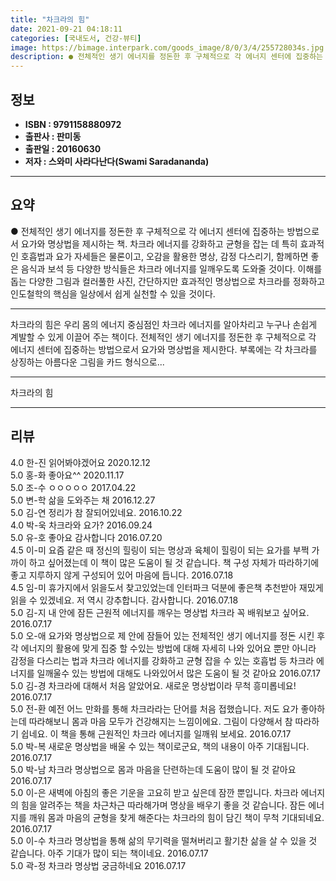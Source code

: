 ```yaml
---
title: "차크라의 힘"
date: 2021-09-21 04:18:11
categories: [국내도서, 건강-뷰티]
image: https://bimage.interpark.com/goods_image/8/0/3/4/255728034s.jpg
description: ● 전체적인 생기 에너지를 정돈한 후 구체적으로 각 에너지 센터에 집중하는 방법으로서 요가와 명상법을 제시하는 책. 차크라 에너지를 강화하고 균형을 잡는 데 특히 효과적인 호흡법과 요가 자세들은 물론이고, 오감을 활용한 명상, 감정 다스리기, 함께하면 좋은 음식과 보석 등 다양한 방식
---
```


## **정보**

- **ISBN : 9791158880972**
- **출판사 : 판미동**
- **출판일 : 20160630**
- **저자 : 스와미 사라다난다(Swami Saradananda)**

------



## **요약**

●  전체적인 생기 에너지를 정돈한 후 구체적으로 각 에너지 센터에 집중하는 방법으로서 요가와 명상법을 제시하는 책. 차크라 에너지를 강화하고 균형을 잡는 데 특히 효과적인 호흡법과 요가 자세들은 물론이고, 오감을 활용한 명상, 감정 다스리기, 함께하면 좋은 음식과 보석 등 다양한 방식들은 차크라 에너지를 일깨우도록 도와줄 것이다. 이해를 돕는 다양한 그림과 컬러풀한 사진, 간단하지만 효과적인 명상법으로 차크라를 정화하고 인도철학의 핵심을 일상에서 쉽게 실천할 수 있을 것이다.

------

차크라의 힘은 우리 몸의 에너지 중심점인 차크라 에너지를 알아차리고 누구나 손쉽게 계발할 수 있게 이끌어 주는 책이다. 전체적인 생기 에너지를 정돈한 후 구체적으로 각 에너지 센터에 집중하는 방법으로서 요가와 명상법을 제시한다. 부록에는 각 차크라를 상징하는 아름다운 그림을 카드 형식으로... 

------


차크라의 힘 

------


## **리뷰** 

4.0 한-진 읽어봐야겠어요 2020.12.12 <br/>5.0 홍-화 좋아요^^ 2020.11.17 <br/>5.0 조-수 ㅇㅇㅇㅇㅇ 2017.04.22 <br/>5.0 변-학 삶을 도와주는 채 2016.12.27 <br/>5.0 김-연 정리가 참 잘되어있네요. 2016.10.22 <br/>4.0 박-욱 차크라와 요가? 2016.09.24 <br/>5.0 유-호 좋아요 감사합니다 2016.07.20 <br/>4.5 이-미 요즘 같은 때 정신의 힐링이 되는 명상과 육체이 힐링이 되는 요가를 부쩍 가까이 하고 싶어졌는데 이 책이 많은 도움이 될 것 같습니다. 책 구성 자체가 따라하기에 좋고 지루하지 않게 구성되어 있어 마음에 듭니다. 2016.07.18 <br/>4.5 임-미 휴가지에서 읽을도서 찾고있었는데 인터파크 덕분에 좋은책 추천받아 재밌게 읽을 수 있겠네요. 저 역시 강추합니다. 감사합니다. 2016.07.18 <br/>5.0 김-지 내 안에 잠든 근원적 에너지를 깨우는 명상법 차크라 꼭 배워보고 싶어요. 2016.07.17 <br/>5.0 오-애 요가와 명상법으로 제 안에 잠들어 있는 전체적인 생기 에너지를 정돈 시킨 후 각 에너지의 활용에 맞게 집중 할 수있는 방법에 대해 자세히 나와 있어요 뿐만 아니라 감정을 다스리는 법과 차크라 에너지를 강화하고 균형 잡을 수 있는 호흡법 등 차크라 에너지를 일깨울수 있는 방법에 대해도 나와있어서 많은 도움이 될 것 같아요 2016.07.17 <br/>5.0 김-경 차크라에 대해서 처음 알았어요. 새로운 명상법이라 무척 흥미롭네요! 2016.07.17 <br/>5.0 전-환 예전 어느 만화를 통해 차크라라는 단어를 처음 접했습니다. 저도 요가 좋아하는데 따라해보니 몸과 마음 모두가 건강해지는 느낌이에요. 그림이 다양해서 참 따라하기 쉽네요. 이 책을 통해 근원적인 차크라 에너지를 일깨워 보세요. 2016.07.17 <br/>5.0 박-복 새로운 명상법을 배울 수 있는 책이로군요, 책의 내용이 아주 기대됩니다. 2016.07.17 <br/>5.0 박-남 차크라 명상법으로 몸과 마음을 단련하는데 도움이 많이 될 것 같아요 2016.07.17 <br/>5.0 이-은 새벽에 아침의 좋은 기운을 고요히 받고 싶은데 잠깐 뿐입니다. 차크라 에너지의 힘을 알려주는 책을 차근차근 따라해가며 명상을 배우기 좋을 것 같습니다. 잠든 에너지를 깨워 몸과 마음의 균형을 찾게 해준다는 차크라의 힘이 담긴 책이 무척 기대되네요. 2016.07.17 <br/>5.0 이-수 차크라 명상법을 통해 삶의 무기력을 떨쳐버리고 활기찬 삶을 살 수 있을 것 같습니다. 아주 기대가 많이 되는 책이네요. 2016.07.17 <br/>5.0 곽-정 차크라 명상법 궁금하네요 2016.07.17 <br/>